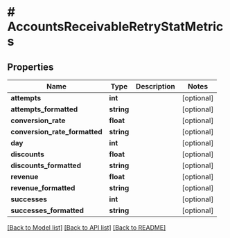 # # AccountsReceivableRetryStatMetrics

## Properties

Name | Type | Description | Notes
------------ | ------------- | ------------- | -------------
**attempts** | **int** |  | [optional]
**attempts_formatted** | **string** |  | [optional]
**conversion_rate** | **float** |  | [optional]
**conversion_rate_formatted** | **string** |  | [optional]
**day** | **int** |  | [optional]
**discounts** | **float** |  | [optional]
**discounts_formatted** | **string** |  | [optional]
**revenue** | **float** |  | [optional]
**revenue_formatted** | **string** |  | [optional]
**successes** | **int** |  | [optional]
**successes_formatted** | **string** |  | [optional]

[[Back to Model list]](../../README.md#models) [[Back to API list]](../../README.md#endpoints) [[Back to README]](../../README.md)
